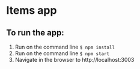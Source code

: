 # Items app

##  To run the app:

1.  Run on the command line `$ npm install`
2.  Run on the command line `$ npm start`
3.  Navigate in the browser to http://localhost:3003
